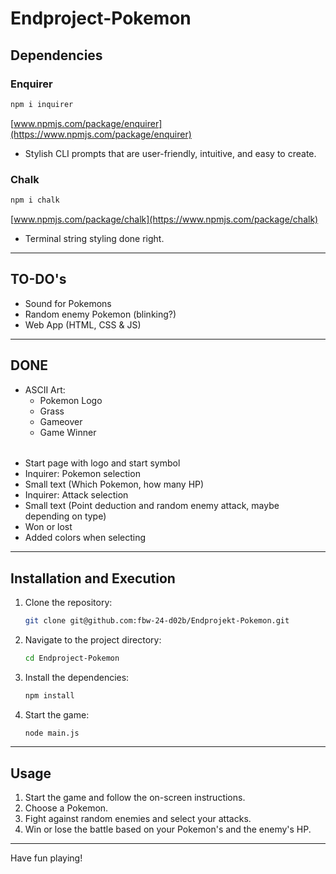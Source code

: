 # Endproject-Pokemon

## Dependencies

### Enquirer
```bash
npm i inquirer
```
[www.npmjs.com/package/enquirer](https://www.npmjs.com/package/enquirer)
  - Stylish CLI prompts that are user-friendly, intuitive, and easy to create.

### Chalk
```bash
npm i chalk
```
[www.npmjs.com/package/chalk](https://www.npmjs.com/package/chalk)
  - Terminal string styling done right.

---

## TO-DO's

  - Sound for Pokemons
  - Random enemy Pokemon (blinking?)
  - Web App (HTML, CSS & JS)

---

## DONE

- ASCII Art:
  - Pokemon Logo
  - Grass
  - Gameover
  - Game Winner

######

  - Start page with logo and start symbol
  - Inquirer: Pokemon selection
  - Small text (Which Pokemon, how many HP)
  - Inquirer: Attack selection
  - Small text (Point deduction and random enemy attack, maybe depending on type)
  - Won or lost
  - Added colors when selecting

---

## Installation and Execution

1. Clone the repository:
   ```bash
   git clone git@github.com:fbw-24-d02b/Endprojekt-Pokemon.git
   ```
2. Navigate to the project directory:
   ```bash
   cd Endproject-Pokemon
   ```
3. Install the dependencies:
   ```bash
   npm install
   ```
4. Start the game:
   ```bash
   node main.js
   ```

---

## Usage

1. Start the game and follow the on-screen instructions.
2. Choose a Pokemon.
3. Fight against random enemies and select your attacks.
4. Win or lose the battle based on your Pokemon's and the enemy's HP.

---

Have fun playing!
